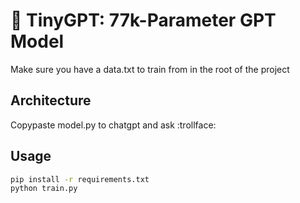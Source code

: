 # 🧠 TinyGPT: 77k-Parameter GPT Model

Make sure you have a data.txt to train from in the root of the project

## Architecture

Copypaste model.py to chatgpt and ask :trollface:

## Usage

```bash
pip install -r requirements.txt
python train.py
